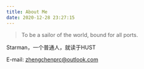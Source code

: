 ```yaml
---
title: About Me
date: 2020-12-28 23:27:15
---
```


> To be a sailor of the world, bound for all ports.

Starman，一个普通人，就读于HUST

E-mail: <zhengchenprc@outlook.com>